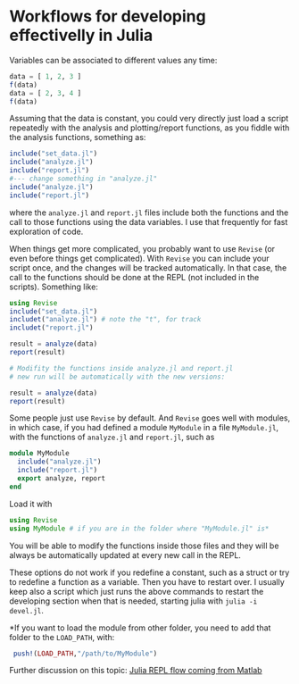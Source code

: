 # Workflows for developing effectivelly in Julia

Variables can be associated to different values any time:

```julia
data = [ 1, 2, 3 ]
f(data)
data = [ 2, 3, 4 ]
f(data)
```

Assuming that the data is constant, you could very directly just load a script repeatedly with the analysis and plotting/report functions, as you fiddle with the analysis functions, something as:

```julia
include("set_data.jl")
include("analyze.jl")
include("report.jl")
#--- change something in "analyze.jl"
include("analyze.jl")
include("report.jl")
```
where the `analyze.jl` and `report.jl` files include both the functions and the call to those functions using the data variables. I use that frequently for fast exploration of code.

When things get more complicated, you probably want to use `Revise` (or even before things get complicated). With `Revise` you can include your script once, and the changes will be tracked automatically. In that case, the call to the functions should be done at the REPL (not included in the scripts). Something like:

```julia
using Revise
include("set_data.jl")
includet("analyze.jl") # note the "t", for track
includet("report.jl") 

result = analyze(data)
report(result)

# Modifity the functions inside analyze.jl and report.jl
# new run will be automatically with the new versions:

result = analyze(data)
report(result)
```

Some people just use `Revise` by default. And `Revise` goes well with
modules, in which case, if you had defined a module `MyModule` in a file
`MyModule.jl`, with the functions of `analyze.jl` and `report.jl`, such
as

```julia
module MyModule
  include("analyze.jl")
  include("report.jl")
  export analyze, report
end
```

Load it with

```julia
using Revise
using MyModule # if you are in the folder where "MyModule.jl" is*
```

You will be able to modify the functions inside those files and they
will be always be automatically updated at every new call in the REPL. 

These options do not work if you redefine a constant, such as a struct or try to redefine a function as a variable. 
Then you have to restart over. I usually keep also a script which just runs the
above commands to restart the developing section when that is needed,
starting julia with `julia -i devel.jl`.

\*If you want to load the module from other folder, you need to add that folder to the `LOAD_PATH`, with:

```julia
 push!(LOAD_PATH,"/path/to/MyModule")
```


Further discussion on this topic: 
[Julia REPL flow coming from Matlab](https://discourse.julialang.org/t/julia-repl-flow-coming-from-matlab/50499/1)

